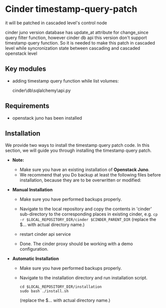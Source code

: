 Cinder timestamp-query-patch
===============================
it will be patched in cascaded level's control node

cinder juno version database has update_at attribute for change_since
query filter function, however cinder db api this version don't support
timestamp query function. So it is needed to make this patch in cascaded level
while syncronization  state between cascading and cascaded openstack level

Key modules
-----------

* adding timestamp query function while list volumes:

    cinder\db\sqlalchemy\api.py


Requirements
------------
* openstack juno has been installed

Installation
------------

We provide two ways to install the timestamp query patch code. In this section, we will guide you through installing the timestamp query  patch.

* **Note:**

    - Make sure you have an existing installation of **Openstack Juno**.
    - We recommend that you Do backup at least the following files before installation, because they are to be overwritten or modified:

* **Manual Installation**

    - Make sure you have performed backups properly.

    - Navigate to the local repository and copy the contents in 'cinder' sub-directory to the corresponding places in existing cinder, e.g.
      ```cp -r $LOCAL_REPOSITORY_DIR/cinder $CINDER_PARENT_DIR```
      (replace the $... with actual directory name.)

    - restart cinder api service

    - Done. The cinder proxy should be working with a demo configuration.

* **Automatic Installation**

    - Make sure you have performed backups properly.

    - Navigate to the installation directory and run installation script.
      ```
      cd $LOCAL_REPOSITORY_DIR/installation
      sudo bash ./install.sh
      ```
      (replace the $... with actual directory name.)

